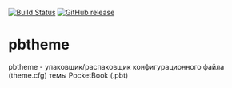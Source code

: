 [![Build Status][travis-badge]][travis-link]
[![GitHub release][release-badge]][release-link]
# pbtheme
pbtheme - упаковщик/распаковщик конфигурационного файла (theme.cfg) темы PocketBook (.pbt)

[travis-badge]:https://travis-ci.org/Lighting/pbtheme.svg?branch=master
[travis-link]:https://travis-ci.org/Lighting/pbtheme
[release-badge]:https://badge.fury.io/gh/lighting%2Fpbtheme.svg
[release-link]:https://github.com/Lighting/pbtheme/releases/latest
